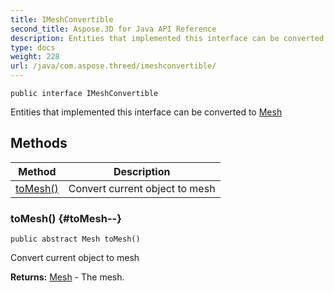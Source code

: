 ```yaml
---
title: IMeshConvertible
second_title: Aspose.3D for Java API Reference
description: Entities that implemented this interface can be converted to
type: docs
weight: 228
url: /java/com.aspose.threed/imeshconvertible/
---
```

```
public interface IMeshConvertible
```

Entities that implemented this interface can be converted to [Mesh](../../com.aspose.threed/mesh)
## Methods

| Method | Description |
| --- | --- |
| [toMesh()](#toMesh--) | Convert current object to mesh |
### toMesh() {#toMesh--}
```
public abstract Mesh toMesh()
```


Convert current object to mesh

**Returns:**
[Mesh](../../com.aspose.threed/mesh) - The mesh.

